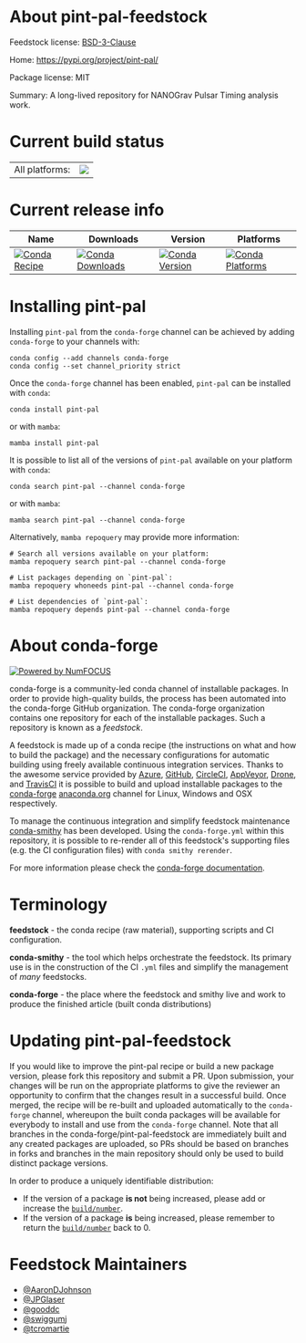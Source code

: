 About pint-pal-feedstock
========================

Feedstock license: [BSD-3-Clause](https://github.com/conda-forge/pint-pal-feedstock/blob/main/LICENSE.txt)

Home: https://pypi.org/project/pint-pal/

Package license: MIT

Summary: A long-lived repository for NANOGrav Pulsar Timing analysis work.

Current build status
====================


<table><tr><td>All platforms:</td>
    <td>
      <a href="https://dev.azure.com/conda-forge/feedstock-builds/_build/latest?definitionId=18552&branchName=main">
        <img src="https://dev.azure.com/conda-forge/feedstock-builds/_apis/build/status/pint-pal-feedstock?branchName=main">
      </a>
    </td>
  </tr>
</table>

Current release info
====================

| Name | Downloads | Version | Platforms |
| --- | --- | --- | --- |
| [![Conda Recipe](https://img.shields.io/badge/recipe-pint--pal-green.svg)](https://anaconda.org/conda-forge/pint-pal) | [![Conda Downloads](https://img.shields.io/conda/dn/conda-forge/pint-pal.svg)](https://anaconda.org/conda-forge/pint-pal) | [![Conda Version](https://img.shields.io/conda/vn/conda-forge/pint-pal.svg)](https://anaconda.org/conda-forge/pint-pal) | [![Conda Platforms](https://img.shields.io/conda/pn/conda-forge/pint-pal.svg)](https://anaconda.org/conda-forge/pint-pal) |

Installing pint-pal
===================

Installing `pint-pal` from the `conda-forge` channel can be achieved by adding `conda-forge` to your channels with:

```
conda config --add channels conda-forge
conda config --set channel_priority strict
```

Once the `conda-forge` channel has been enabled, `pint-pal` can be installed with `conda`:

```
conda install pint-pal
```

or with `mamba`:

```
mamba install pint-pal
```

It is possible to list all of the versions of `pint-pal` available on your platform with `conda`:

```
conda search pint-pal --channel conda-forge
```

or with `mamba`:

```
mamba search pint-pal --channel conda-forge
```

Alternatively, `mamba repoquery` may provide more information:

```
# Search all versions available on your platform:
mamba repoquery search pint-pal --channel conda-forge

# List packages depending on `pint-pal`:
mamba repoquery whoneeds pint-pal --channel conda-forge

# List dependencies of `pint-pal`:
mamba repoquery depends pint-pal --channel conda-forge
```


About conda-forge
=================

[![Powered by
NumFOCUS](https://img.shields.io/badge/powered%20by-NumFOCUS-orange.svg?style=flat&colorA=E1523D&colorB=007D8A)](https://numfocus.org)

conda-forge is a community-led conda channel of installable packages.
In order to provide high-quality builds, the process has been automated into the
conda-forge GitHub organization. The conda-forge organization contains one repository
for each of the installable packages. Such a repository is known as a *feedstock*.

A feedstock is made up of a conda recipe (the instructions on what and how to build
the package) and the necessary configurations for automatic building using freely
available continuous integration services. Thanks to the awesome service provided by
[Azure](https://azure.microsoft.com/en-us/services/devops/), [GitHub](https://github.com/),
[CircleCI](https://circleci.com/), [AppVeyor](https://www.appveyor.com/),
[Drone](https://cloud.drone.io/welcome), and [TravisCI](https://travis-ci.com/)
it is possible to build and upload installable packages to the
[conda-forge](https://anaconda.org/conda-forge) [anaconda.org](https://anaconda.org/)
channel for Linux, Windows and OSX respectively.

To manage the continuous integration and simplify feedstock maintenance
[conda-smithy](https://github.com/conda-forge/conda-smithy) has been developed.
Using the ``conda-forge.yml`` within this repository, it is possible to re-render all of
this feedstock's supporting files (e.g. the CI configuration files) with ``conda smithy rerender``.

For more information please check the [conda-forge documentation](https://conda-forge.org/docs/).

Terminology
===========

**feedstock** - the conda recipe (raw material), supporting scripts and CI configuration.

**conda-smithy** - the tool which helps orchestrate the feedstock.
                   Its primary use is in the construction of the CI ``.yml`` files
                   and simplify the management of *many* feedstocks.

**conda-forge** - the place where the feedstock and smithy live and work to
                  produce the finished article (built conda distributions)


Updating pint-pal-feedstock
===========================

If you would like to improve the pint-pal recipe or build a new
package version, please fork this repository and submit a PR. Upon submission,
your changes will be run on the appropriate platforms to give the reviewer an
opportunity to confirm that the changes result in a successful build. Once
merged, the recipe will be re-built and uploaded automatically to the
`conda-forge` channel, whereupon the built conda packages will be available for
everybody to install and use from the `conda-forge` channel.
Note that all branches in the conda-forge/pint-pal-feedstock are
immediately built and any created packages are uploaded, so PRs should be based
on branches in forks and branches in the main repository should only be used to
build distinct package versions.

In order to produce a uniquely identifiable distribution:
 * If the version of a package **is not** being increased, please add or increase
   the [``build/number``](https://docs.conda.io/projects/conda-build/en/latest/resources/define-metadata.html#build-number-and-string).
 * If the version of a package **is** being increased, please remember to return
   the [``build/number``](https://docs.conda.io/projects/conda-build/en/latest/resources/define-metadata.html#build-number-and-string)
   back to 0.

Feedstock Maintainers
=====================

* [@AaronDJohnson](https://github.com/AaronDJohnson/)
* [@JPGlaser](https://github.com/JPGlaser/)
* [@gooddc](https://github.com/gooddc/)
* [@swiggumj](https://github.com/swiggumj/)
* [@tcromartie](https://github.com/tcromartie/)

